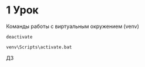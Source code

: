 # 1 Урок

Команды работы с виртуальным окружением (venv)

~~~
deactivate

venv\Scripts\activate.bat

~~~

ДЗ
~~~

~~~~